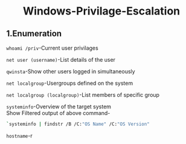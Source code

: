 <h1 align="center">Windows-Privilage-Escalation</h1>

## 1.Enumeration

`whoami /priv`-Current user privilages  

`net user (username)`-List details of the user  

`qwinsta`-Show other users logged in simultaneously  

`net localgroup`-Usergroups defined on the system  

`net localgroup (localgroup)`-List members of specific group  

`systeminfo`-Overview of the target system  
Show Filtered output of above command-  
```bash
`systeminfo | findstr /B /C:"OS Name" /C:"OS Version"
```
`hostname`-r
